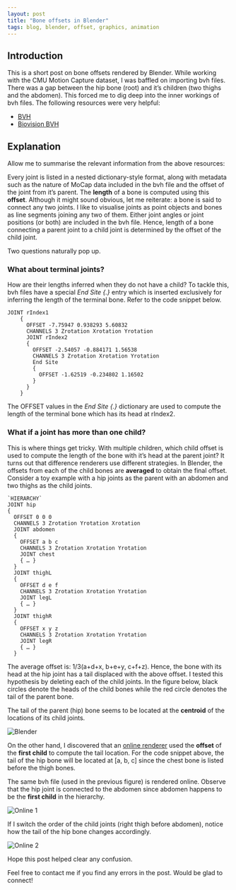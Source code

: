 ```yaml
---
layout: post
title: "Bone offsets in Blender"
tags: blog, blender, offset, graphics, animation
---
```


## Introduction

This is a short post on bone offsets rendered by Blender. While working with the CMU Motion Capture dataset,
I was baffled on importing bvh files. There was a gap between the hip bone (root) and it’s children (two thighs and the abdomen).
This forced me to dig deep into the inner workings of bvh files. The following resources were very helpful:
* [BVH](https://rdoc.info/gems/bvh)
* [Biovision BVH](https://research.cs.wisc.edu/graphics/Courses/cs-838-1999/Jeff/BVH.html) 

## Explanation

Allow me to summarise the relevant information from the above resources:

Every joint is listed in a nested dictionary-style format, along with metadata such as the nature of MoCap data
included in the bvh file and the offset of the joint from it’s parent. The **length** of a bone is computed using this **offset**.
Although it might sound obvious, let me reiterate: a bone is said to connect any two joints.
I like to visualise joints as point objects and bones as line segments joining any two of them.
Either joint angles or joint positions (or both) are included in the bvh file. Hence, length of a bone connecting a
parent joint to a child joint is determined by the offset of the child joint.

Two questions naturally pop up.

### What about terminal joints?

How are their lengths inferred when they do not have a child? To tackle this, bvh files have a special _End Site {.}_
entry which is inserted exclusively for inferring the length of the terminal bone. 
Refer to the code snippet below.
```
JOINT rIndex1
    {
      OFFSET -7.75947 0.938293 5.60832
      CHANNELS 3 Zrotation Xrotation Yrotation
      JOINT rIndex2
      {
        OFFSET -2.54057 -0.884171 1.56538
        CHANNELS 3 Zrotation Xrotation Yrotation
        End Site
        {
          OFFSET -1.62519 -0.234802 1.16502
        }
      }
    }
```
The OFFSET values in the _End Site {.}_ dictionary are used to compute the length of the terminal bone which has its head at rIndex2.

### What if a joint has more than one child?

This is where things get tricky. With multiple children, which child offset is used to compute the length of the bone with it’s head at the parent joint?
It turns out that difference renderers use different strategies. In Blender, the offsets from each of the child bones
are **averaged** to obtain the final offset. Consider a toy example with a hip joints as the parent with
an abdomen and two thighs as the child joints. 

```
`HIERARCHY`
JOINT hip
{
  OFFSET 0 0 0
  CHANNELS 3 Zrotation Yrotation Xrotation
  JOINT abdomen
  {
    OFFSET a b c
    CHANNELS 3 Zrotation Xrotation Yrotation
    JOINT chest
    { … }
  }
  JOINT thighL
  {
    OFFSET d e f
    CHANNELS 3 Zrotation Xrotation Yrotation
    JOINT legL
    { … }
  }
  JOINT thighR
  {
    OFFSET x y z
    CHANNELS 3 Zrotation Xrotation Yrotation
    JOINT legR
    { … }
  }
```
The average offset is: 1/3(a+d+x, b+e+y, c+f+z). Hence, the bone with its head at the hip joint has a tail displaced
with the above offset. I tested this hypothesis by deleting each of the child joints. In the figure below,
black circles denote the heads of the child bones while the red circle denotes the tail of the parent bone.

The tail of the parent (hip) bone seems to be located at the **centroid** of the locations of its child joints.

![Blender]({{site.url}}/assets/img/blender_offsets/blender.png)

On the other hand, I discovered that an [online renderer](https://lo-th.github.io/olympe/BVH_player.html) used the **offset**
of the **first child** to compute the tail location. For the code snippet above, the tail of the hip bone will be
located at [a, b, c] since the chest bone is listed before the thigh bones.

The same bvh file (used in the previous figure) is rendered online. Observe that the hip joint is connected to the abdomen
since abdomen happens to be the **first child** in the hierarchy.

![Online 1]({{site.url}}/assets/img/blender_offsets/online_1.png)

If I switch the order of the child joints (right thigh before abdomen), notice how the tail of the hip bone changes accordingly.

![Online 2]({{site.url}}/assets/img/blender_offsets/online_2.png)

Hope this post helped clear any confusion.

Feel free to contact me if you find any errors in the post. Would be glad to connect!